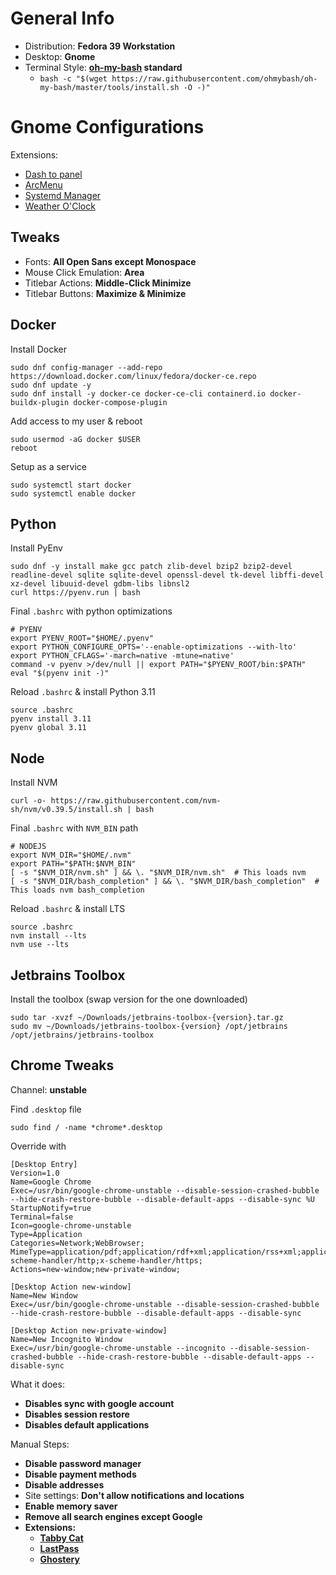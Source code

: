 # General Info
- Distribution: **Fedora 39 Workstation**
- Desktop: **Gnome**
- Terminal Style: **[oh-my-bash](https://github.com/ohmybash/oh-my-bash) standard**
  - `bash -c "$(wget https://raw.githubusercontent.com/ohmybash/oh-my-bash/master/tools/install.sh -O -)"`  

# Gnome Configurations
Extensions: 
- [Dash to panel](https://extensions.gnome.org/extension/1160/dash-to-panel/)
- [ArcMenu](https://extensions.gnome.org/extension/3628/arcmenu/)
- [Systemd Manager](https://extensions.gnome.org/extension/4174/systemd-manager/)
- [Weather O'Clock](https://extensions.gnome.org/extension/5470/weather-oclock/)

## Tweaks
- Fonts: **All Open Sans except Monospace**
- Mouse Click Emulation: **Area**
- Titlebar Actions: **Middle-Click Minimize**
- Titlebar Buttons: **Maximize & Minimize**

## Docker
Install Docker
```
sudo dnf config-manager --add-repo https://download.docker.com/linux/fedora/docker-ce.repo
sudo dnf update -y
sudo dnf install -y docker-ce docker-ce-cli containerd.io docker-buildx-plugin docker-compose-plugin
```

Add access to my user & reboot
```
sudo usermod -aG docker $USER
reboot
```

Setup as a service
```
sudo systemctl start docker
sudo systemctl enable docker
```

## Python
Install PyEnv
```
sudo dnf -y install make gcc patch zlib-devel bzip2 bzip2-devel readline-devel sqlite sqlite-devel openssl-devel tk-devel libffi-devel xz-devel libuuid-devel gdbm-libs libnsl2
curl https://pyenv.run | bash
```

Final `.bashrc` with python optimizations
```
# PYENV
export PYENV_ROOT="$HOME/.pyenv"
export PYTHON_CONFIGURE_OPTS='--enable-optimizations --with-lto'
export PYTHON_CFLAGS='-march=native -mtune=native'
command -v pyenv >/dev/null || export PATH="$PYENV_ROOT/bin:$PATH"
eval "$(pyenv init -)"
```

Reload `.bashrc` & install Python 3.11
```
source .bashrc
pyenv install 3.11
pyenv global 3.11
```

## Node
Install NVM
```
curl -o- https://raw.githubusercontent.com/nvm-sh/nvm/v0.39.5/install.sh | bash
```

Final `.bashrc` with `NVM_BIN` path
```
# NODEJS
export NVM_DIR="$HOME/.nvm"
export PATH="$PATH:$NVM_BIN"
[ -s "$NVM_DIR/nvm.sh" ] && \. "$NVM_DIR/nvm.sh"  # This loads nvm
[ -s "$NVM_DIR/bash_completion" ] && \. "$NVM_DIR/bash_completion"  # This loads nvm bash_completion
```

Reload `.bashrc` & install LTS
```
source .bashrc
nvm install --lts
nvm use --lts
```

## Jetbrains Toolbox
Install the toolbox (swap version for the one downloaded)
```
sudo tar -xvzf ~/Downloads/jetbrains-toolbox-{version}.tar.gz
sudo mv ~/Downloads/jetbrains-toolbox-{version} /opt/jetbrains
/opt/jetbrains/jetbrains-toolbox
```

## Chrome Tweaks
Channel: **unstable**

Find `.desktop` file
```
sudo find / -name *chrome*.desktop
```

Override with
```
[Desktop Entry]
Version=1.0
Name=Google Chrome
Exec=/usr/bin/google-chrome-unstable --disable-session-crashed-bubble --hide-crash-restore-bubble --disable-default-apps --disable-sync %U
StartupNotify=true
Terminal=false
Icon=google-chrome-unstable
Type=Application
Categories=Network;WebBrowser;
MimeType=application/pdf;application/rdf+xml;application/rss+xml;application/xhtml+xml;application/xhtml_xml;application/xml;image/gif;image/jpeg;image/png;image/webp;text/html;text/xml;x-scheme-handler/http;x-scheme-handler/https;
Actions=new-window;new-private-window;

[Desktop Action new-window]
Name=New Window
Exec=/usr/bin/google-chrome-unstable --disable-session-crashed-bubble --hide-crash-restore-bubble --disable-default-apps --disable-sync

[Desktop Action new-private-window]
Name=New Incognito Window
Exec=/usr/bin/google-chrome-unstable --incognito --disable-session-crashed-bubble --hide-crash-restore-bubble --disable-default-apps --disable-sync
```

What it does:
- **Disables sync with google account**
- **Disables session restore**
- **Disables default applications**

Manual Steps:
- **Disable password manager**
- **Disable payment methods**
- **Disable addresses**
- Site settings: **Don't allow notifications and locations**
- **Enable memory saver**
- **Remove all search engines except Google**
- **Extensions:**
  - **[Tabby Cat](https://chromewebstore.google.com/detail/tabby-cat/mefhakmgclhhfbdadeojlkbllmecialg?hl=en)**
  - **[LastPass](https://chromewebstore.google.com/detail/lastpass-free-password-ma/hdokiejnpimakedhajhdlcegeplioahd?hl=en)**
  - **[Ghostery](https://chromewebstore.google.com/detail/ghostery-%E2%80%93-privacy-ad-blo/mlomiejdfkolichcflejclcbmpeaniij?hl=en)**
